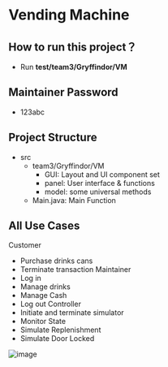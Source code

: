 # Vending Machine

## How to run this project？
* Run **test/team3/Gryffindor/VM**

## Maintainer Password
* 123abc

## Project Structure
- src
  - team3/Gryffindor/VM
    - GUI: Layout and UI component set
    - panel: User interface & functions
    - model: some universal methods
  - Main.java: Main Function

## All Use Cases
Customer	
- Purchase drinks cans
- Terminate transaction
Maintainer	
- Log in
- Manage drinks
- Manage Cash
- Log out
Controller	
- Initiate and terminate simulator
- Monitor State
- Simulate Replenishment
- Simulate Door Locked

![image](https://user-images.githubusercontent.com/42712987/176857007-fddf0884-cf2a-40dd-9fe9-8b4a5a6dc03e.png)
